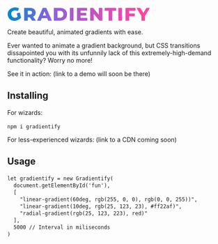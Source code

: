 <img src="logo.png" height="33">

Create beautiful, animated gradients with ease.

Ever wanted to animate a gradient background, but CSS transitions dissapointed you with its unfunnily lack of this extremely-high-demand functionality? Worry no more!

See it in action: (link to a demo will soon be there)

## Installing

For wizards:

`npm i gradientify`


For less-experienced wizards: 
(link to a CDN coming soon)

## Usage

```javscript
let gradientify = new Gradientify(
  document.getElementById('fun'),
  [
    "linear-gradient(60deg, rgb(255, 0, 0), rgb(0, 0, 255))",
    "linear-gradient(10deg, rgb(25, 123, 23), #ff22af)",
    "radial-gradient(rgb(25, 123, 223), red)"
  ],
  5000 // Interval in miliseconds
)
```


